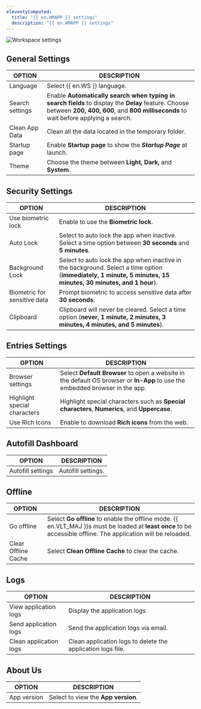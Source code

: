 ```yaml
---
eleventyComputed:
  title: "{{ en.WMAPP }} settings"
  description: "{{ en.WMAPP }} settings"
---
```


![Workspace settings](https://cdnweb.devolutions.net/docs/docs_en_server_ServerOp6103.png)

## General Settings

| OPTION                                             | DESCRIPTION |
|----------------------------------------------------|-------------|
| Language                                           | Select {{ en.WS }} language. |
| Search settings                                    | Enable **Automatically search when typing in search fields** to display the **Delay** feature. Choose between **200, 400, 600**, and **800 milliseconds** to wait before applying a search. |
| Clean App Data                                     | Clean all the data located in the temporary folder. |
| Startup page                                       | Enable **Startup page** to show the ***Startup Page*** at launch. |
| Theme                                              | Choose the theme between **Light, Dark,** and **System**. |

## Security Settings

| OPTION                                             | DESCRIPTION |
|----------------------------------------------------|-------------|
| Use biometric lock                                 | Enable to use the **Biometric lock**. |
| Auto Lock                                          | Select to auto lock the app when inactive. Select a time option between **30 seconds** and **5 minutes**. |
| Background Lock                                    | Select to auto lock the app when inactive in the background. Select a time option (**immediately, 1 minute, 5 minutes, 15 minutes, 30 minutes, and 1 hour**). |
| Biometric for sensitive data                       | Prompt biometric to access sensitive data after **30 seconds**. |
| Clipboard                                          | Clipboard will never be cleared. Select a time option (**never, 1 minute, 2 minutes, 3 minutes, 4 minutes, and 5 minutes**).                                          |

## Entries Settings

| OPTION                                             | DESCRIPTION |
|----------------------------------------------------|-------------|
| Browser settings                                   | Select **Default Browser** to open a website in the default OS browser or **In-App** to use the embedded browser in the app. |
| Highlight special characters                       | Highlight special characters such as **Special characters**, **Numerics**, and **Uppercase**. |
| Use Rich Icons                                     | Enable to download **Rich icons** from the web. |

## Autofill Dashboard

| OPTION                                             | DESCRIPTION |
|----------------------------------------------------|-------------|
| Autofill settings                                  | Autofill settings. |

## Offline

| OPTION                                             | DESCRIPTION |
|----------------------------------------------------|-------------|
| Go offline                                         | Select **Go offline** to enable the offline mode. {{ en.VLT_MAJ }}s must be loaded at **least once** to be accessible offline. The application will be reloaded.|
| Clear Offline Cache                                | Select **Clean Offline Cache** to clear the cache. |

## Logs

| OPTION                                             | DESCRIPTION |
|----------------------------------------------------|-------------|
| View application logs                              | Display the application logs         |
| Send application logs                              | Send the application logs via email. |
| Clean application logs                             | Clean application logs to delete the application logs file. |

## About Us

| OPTION                                             | DESCRIPTION |
|----------------------------------------------------|-------------|
| App version                                        | Select to view the **App version**. |
